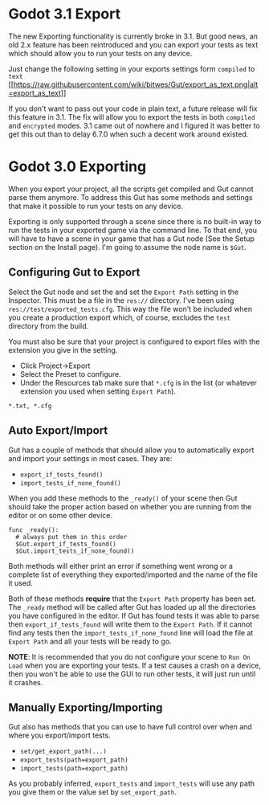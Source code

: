# Godot 3.1 Export
The new Exporting functionality is currently broke in 3.1.  But good news, an old 2.x feature has been reintroduced and you can export your tests as text which should allow you to run your tests on any device.

Just change the following setting in your exports settings form `compiled` to `text`
[[https://raw.githubusercontent.com/wiki/bitwes/Gut/export_as_text.png|alt=export_as_text]]

If you don't want to pass out your code in plain text, a future release will fix this feature in 3.1.  The fix will allow you to export the tests in both `compiled` and `encrypted` modes.  3.1 came out of nowhere and I figured it was better to get this out than to delay 6.7.0 when such a decent work around existed.

# Godot 3.0 Exporting
When you export your project, all the scripts get compiled and Gut cannot parse them anymore.  To address this Gut has some methods and settings that make it possible to run your tests on any device.

Exporting is only supported through a scene since there is no built-in way to run the tests in your exported game via the command line.  To that end, you will have to have a scene in your game that has a Gut node (See the Setup section on the Install page).  I'm going to assume the node name is `$Gut`.  

## Configuring Gut to Export
Select the Gut node and set the and set the `Export Path` setting in the Inspector.  This must be a file in the `res://` directory.  I've been using `res://test/exported_tests.cfg`.  This way the file won't be included when you create a production export which, of course, excludes the `test` directory from the build.

You must also be sure that your project is configured to export files with the extension you give in the setting.
* Click Project->Export
* Select the Preset to configure.
* Under the Resources tab make sure that `*.cfg` is in the list (or whatever extension you used when setting `Export Path`).
```
*.txt, *.cfg
```

## Auto Export/Import
Gut has a couple of methods that should allow you to automatically export and import your settings in most cases.  They are:
* `export_if_tests_found()`
* `import_tests_if_none_found()`

When you add these methods to the `_ready()` of your scene then Gut should take the proper action based on whether you are running from the editor or on some other device.
```
func _ready():
  # always put them in this order
  $Gut.export_if_tests_found()
  $Gut.import_tests_if_none_found()
```
Both methods will either print an error if something went wrong or a complete list of everything they exported/imported and the name of the file it used.

Both of these methods __require__ that the `Export Path` property has been set.  The `_ready` method will be called after Gut has loaded up all the directories you have configured in the editor.  If Gut has found tests it was able to parse then `export_if_tests_found` will write them to the `Export Path`.  If it cannot find any tests then the `import_tests_if_none_found` line will load the file at `Export Path` and all your tests will be ready to go.

__NOTE__:  It is recommended that you do not configure your scene to `Run On Load` when you are exporting your tests.  If a test causes a crash on a device, then you won't be able to use the GUI to run other tests, it will just run until it crashes.

## Manually Exporting/Importing
Gut also has methods that you can use to have full control over when and where you export/import tests.
* `set/get_export_path(...)`
* `export_tests(path=export_path)`
* `import_tests(path=export_path)`

As you probably inferred, `export_tests` and `import_tests` will use any path you give them or the value set by `set_export_path`.
